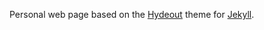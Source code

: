 Personal web page based on the [Hydeout](https://github.com/fongandrew/hydeout) theme for [Jekyll](http://jekyllrb.com).
